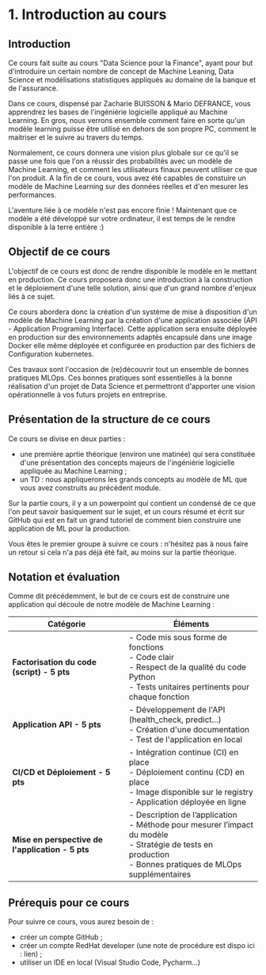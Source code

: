 # 1. Introduction au cours

## Introduction 

Ce cours fait suite au cours "Data Science pour la Finance", ayant pour but d'introduire un certain nombre de concept de Machine Leaning, Data Science et modélisations statistiques appliqués au domaine de la banque et de l'assurance. 

Dans ce cours, dispensé par Zacharie BUISSON & Mario DEFRANCE, vous apprendrez les bases de l'ingéniérie logicielle appliqué au Machine Learning. En gros, nous verrons ensemble comment faire en sorte qu'un modèle learning puisse être utilisé en dehors de son propre PC, comment le maitriser et le suivre au travers du temps.

Normalement, ce cours donnera une vision plus globale sur ce qu'il se passe une fois que l'on a réussir des probabilités avec un modèle de Machine Learning, et comment les utilisateurs finaux peuvent utiliser ce que l'on produit. A la fin de ce cours, vous avez été capables de constuire un modèle de Machine Learning sur des données réelles et d'en mesurer les performances.

L'aventure liée à ce modèle n'est pas encore finie ! Maintenant que ce modèle a été développé sur votre ordinateur, il est temps de le rendre disponible à la terre entière :)

## Objectif de ce cours

L'objectif de ce cours est donc de rendre disponible le modèle en le mettant en production. Ce cours proposera donc une introduction à la construction et le déploiement d'une telle solution, ainsi que d'un grand nombre d'enjeux liés à ce sujet.

Ce cours abordera donc la création d'un système de mise à disposition d'un modèle de Machine Learning par la création d'une application associée (API - Application Programing Interface). Cette application sera ensuite déployée en production sur des environnements adaptés encapsulé dans une image Docker elle même déployée et configurée en production par des fichiers de Configuration kubernetes. 

Ces travaux sont l'occasion de (re)découvrir tout un ensemble de bonnes pratiques MLOps. Ces bonnes pratiques sont essentielles à la bonne réalisation d'un projet de Data Science et permettront d'apporter une vision opérationnelle à vos futurs projets en entreprise.

## Présentation de la structure de ce cours

Ce cours se divise en deux parties : 
- une première aprtie théorique (environ une matinée) qui sera constituée d'une présentation des concepts majeurs de l'ingéniérie logicielle appliquée au Machine Learning ;
- un TD : nous appliquerons les grands concepts au modèle de ML que vous avez construits au précédent module.

Sur la partie cours, il y a un powerpoint qui contient un condensé de ce que l'on peut savoir basiquement sur le sujet, et un cours résumé et écrit sur GitHub qui est en fait un grand tutoriel de comment bien construire une application de ML pour la production.

Vous êtes le premier groupe à suivre ce cours : n'hésitez pas à nous faire un retour si cela n'a pas déjà été fait, au moins sur la partie théorique.

## Notation et évaluation

Comme dit précédemment, le but de ce cours est de construire une application qui découle de notre modèle de Machine Learning : 


| **Catégorie**                        | **Éléments**                            |
|-------------------------------------|-----------------------------------------|
| **Factorisation du code (script) - 5 pts**  | - Code mis sous forme de fonctions <br>  - Code clair <br> - Respect de la qualité du code Python <br> - Tests unitaires pertinents pour chaque fonction |
| **Application API - 5 pts**                     | - Développement de l'API (health_check, predict...) <br> - Création d'une documentation <br> - Test de l'application en local |
| **CI/CD et Déploiement - 5 pts**            | - Intégration continue (CI) en place <br> - Déploiement continu (CD) en place <br> - Image disponible sur le registry <br> - Application déployée en ligne |
| **Mise en perspective de l'application - 5 pts** | - Description de l’application <br> - Méthode pour mesurer l’impact du modèle <br> - Stratégie de tests en production <br> - Bonnes pratiques de MLOps supplémentaires |

## Prérequis pour ce cours 

Pour suivre ce cours, vous aurez besoin de :
- créer un compte GitHub ;
- créer un compte RedHat developer (une note de procédure est dispo ici : lien) ;
- utiliser un IDE en local (Visual Studio Code, Pycharm...)